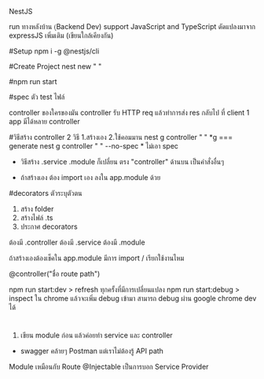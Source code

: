 NestJS

run ทางหลังบ้าน (ฺBackend Dev)
support JavaScript and TypeScript
ดัดแปลงมาจาก expressJS เพิ่มเติม (เขียนใกล้เคียงกัน)

#Setup
npm i -g @nestjs/cli

#Create Project
nest new " "

#npm run start

#spec
ตัว test ไฟล์

controller ของใครของมัน
controller รับ HTTP req แล้วทำการส่ง res กลับไป ที่ client
1 app มีได้หลาย controller

#วิธีสร้าง controller 2 วิธี
1.สร้างเอง
2.ใช้คอมมาน
nest g controller " " \*g === generate
nest g controller " " --no-spec \* ไม่เอา spec

- วิธีสร้าง .service .module ก็เปลี่ยน ตรง "controller" ด้านบน เป็นคำสั่งอื่นๆ

- ถ้าสร้างเอง ต้อง import เอง ลงใน app.module ด้วย

#decorators
ตัวระบุตัวตน

1. สร้าง folder
2. สร้างไฟล์ .ts
3. ประกาศ decorators

ต้องมี .controller
ต้องมี .service
ต้องมี .module

ถ้าสร้างเองต้องเช็คใน app.module มีการ import / เรียกใช้งานไหม

@controller("ชื่อ route path")

npm run start:dev > refresh ทุกครั้งที่มีการเปลี่ยนแปลง
npm run start:debug > inspect ใน chrome แล้วจะเพิ่ม debug เข้ามา สามารถ debug ผ่าน google chrome dev ได้

#

1. เขียน module ก่อน แล้วค่อยทำ service และ controller

- swagger คล้ายๆ Postman แต่เราไม่ต้องรู้ API path

Module เหมือนกับ Route
@Injectable เป็นการบอก Service Provider
